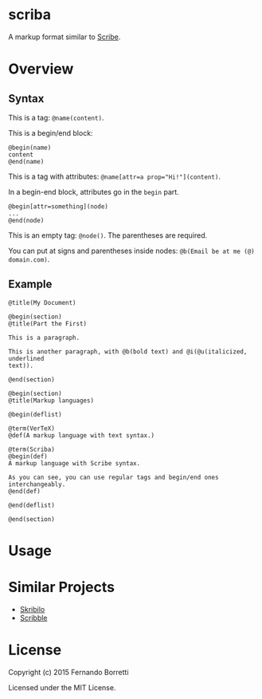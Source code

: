 # scriba

A markup format similar to [Scribe](http://en.wikipedia.org/wiki/Scribe_%28markup_language%29).

# Overview

## Syntax

This is a tag: `@name(content)`.

This is a begin/end block:

```
@begin(name)
content
@end(name)
```

This is a tag with attributes: `@name[attr=a prop="Hi!"](content)`.

In a begin-end block, attributes go in the `begin` part.

```
@begin[attr=something](node)
...
@end(node)
```

This is an empty tag: `@node()`. The parentheses are required.

You can put at signs and parentheses inside nodes: `@b(Email be at me (@)
domain.com)`.

## Example

```
@title(My Document)

@begin(section)
@title(Part the First)

This is a paragraph.

This is another paragraph, with @b(bold text) and @i(@u(italicized, underlined
text)).

@end(section)

@begin(section)
@title(Markup languages)

@begin(deflist)

@term(VerTeX)
@def(A markup language with text syntax.)

@term(Scriba)
@begin(def)
A markup language with Scribe syntax.

As you can see, you can use regular tags and begin/end ones interchangeably.
@end(def)

@end(deflist)

@end(section)
```

# Usage

# Similar Projects

* [Skribilo](http://www.nongnu.org/skribilo/)
* [Scribble](http://quickdocs.org/scribble/)

# License

Copyright (c) 2015 Fernando Borretti

Licensed under the MIT License.
